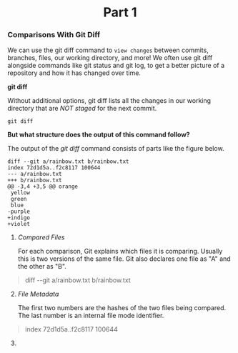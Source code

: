 <h1 align="center">Part 1</h1>


<h3>Comparisons With Git Diff</h3>

We can use the git diff command to `view changes` between commits, branches, files, our working directory, and more!
We often use git diff alongside commands like git status and git log, to get a better picture of a repository and how it has changed over time.

**git diff**

Without additional options, git diff lists all the changes in our working directory that are *NOT staged* for the next commit.

```console
git diff
```

**But what structure does the output of this command follow?**

The output of the *git diff* command consists of parts like the figure below.

```
diff --git a/rainbow.txt b/rainbow.txt
index 72d1d5a..f2c8117 100644
--- a/rainbow.txt
+++ b/rainbow.txt
@@ -3,4 +3,5 @@ orange
 yellow
 green
 blue 
-purple
+indigo
+violet
```

1. *Compared Files*

	For each comparison, Git explains which files it is comparing. Usually this is two versions of the same file.
	Git also declares one file as "A" and the other as "B".

> diff --git a/rainbow.txt b/rainbow.txt

2. *File Metadata*
	
	The first two numbers are the hashes of the two files being compared.  The last number is an internal file mode identifier.
	
> index 72d1d5a..f2c8117 100644

3. 